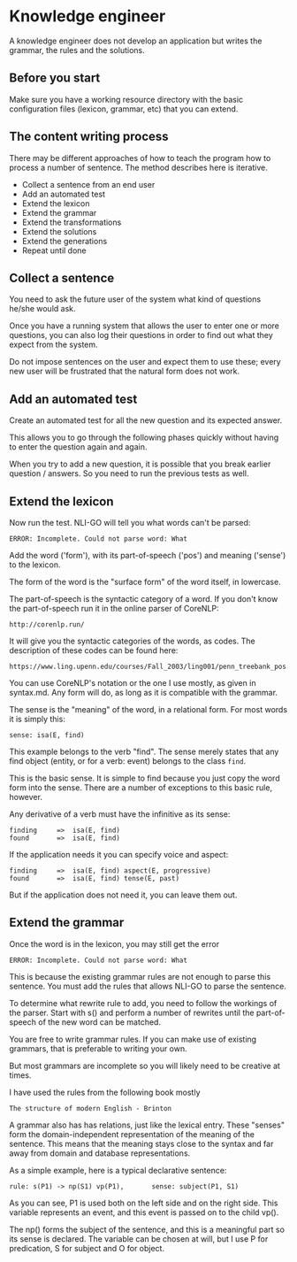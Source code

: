 # Knowledge engineer

A knowledge engineer does not develop an application but writes the grammar, the rules and the solutions.

## Before you start

Make sure you have a working resource directory with the basic configuration files (lexicon, grammar, etc) that you can extend. 

## The content writing process

There may be different approaches of how to teach the program how to process a number of sentence. The method describes here is iterative. 

* Collect a sentence from an end user
* Add an automated test 
* Extend the lexicon
* Extend the grammar
* Extend the transformations
* Extend the solutions
* Extend the generations
* Repeat until done

## Collect a sentence

You need to ask the future user of the system what kind of questions he/she would ask. 

Once you have a running system that allows the user to enter one or more questions, you can also log their questions in order to find out what they expect from the system.

Do not impose sentences on the user and expect them to use these; every new user will be frustrated that the natural form does not work.

## Add an automated test

Create an automated test for all the new question and its expected answer.

This allows you to go through the following phases quickly without having to enter the question again and again.

When you try to add a new question, it is possible that you break earlier question / answers. So you need to run the previous tests as well.   

## Extend the lexicon

Now run the test. NLI-GO will tell you what words can't be parsed:

    ERROR: Incomplete. Could not parse word: What
    
Add the word ('form'), with its part-of-speech ('pos') and meaning ('sense') to the lexicon.

The form of the word is the "surface form" of the word itself, in lowercase. 

The part-of-speech is the syntactic category of a word. If you don't know the part-of-speech run it in the online parser of CoreNLP:

    http://corenlp.run/
    
It will give you the syntactic categories of the words, as codes. The description of these codes can be found here:

    https://www.ling.upenn.edu/courses/Fall_2003/ling001/penn_treebank_pos.html
    
You can use CoreNLP's notation or the one I use mostly, as given in syntax.md. Any form will do, as long as it is compatible with the grammar.

The sense is the "meaning" of the word, in a relational form. For most words it is simply this:

    sense: isa(E, find)
    
This example belongs to the verb "find". The sense merely states that any find object (entity, or for a verb: event) belongs to the class `find`.

This is the basic sense. It is simple to find because you just copy the word form into the sense.
There are a number of exceptions to this basic rule, however.

Any derivative of a verb must have the infinitive as its sense:

    finding     =>  isa(E, find)
    found       =>  isa(E, find)
    
If the application needs it you can specify voice and aspect:

    finding     =>  isa(E, find) aspect(E, progressive) 
    found       =>  isa(E, find) tense(E, past)
    
But if the application does not need it, you can leave them out.

## Extend the grammar

Once the word is in the lexicon, you may still get the error

    ERROR: Incomplete. Could not parse word: What

This is because the existing grammar rules are not enough to parse this sentence. You must add the rules that allows NLI-GO to parse the sentence. 

To determine what rewrite rule to add, you need to follow the workings of the parser. Start with s() and perform a number of rewrites until the part-of-speech of the new word can be matched. 

You are free to write grammar rules. If you can make use of existing grammars, that is preferable to writing your own. 

But most grammars are incomplete so you will likely need to be creative at times.  

I have used the rules from the following book mostly

    The structure of modern English - Brinton
    
A grammar also has has relations, just like the lexical entry. These "senses" form the domain-independent representation of the meaning of the sentence.
This means that the meaning stays close to the syntax and far away from domain and database representations.

As a simple example, here is a typical declarative sentence:

    rule: s(P1) -> np(S1) vp(P1),       sense: subject(P1, S1)
    
As you can see, P1 is used both on the left side and on the right side. This variable represents an event, and this event is passed on to the child vp().

The np() forms the subject of the sentence, and this is a meaningful part so its sense is declared. 
The variable can be chosen at will, but I use P for predication, S for subject and O for object. 
